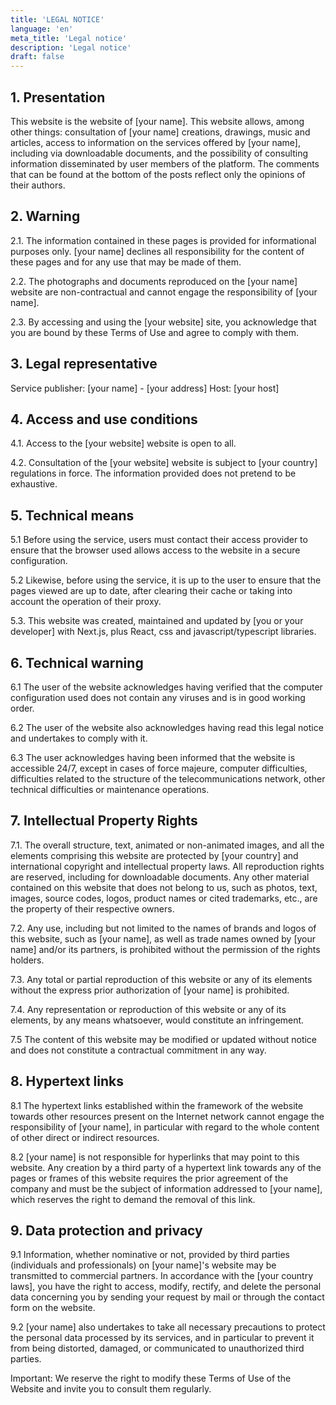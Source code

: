 ```yaml
---
title: 'LEGAL NOTICE'
language: 'en'
meta_title: 'Legal notice'
description: 'Legal notice'
draft: false
---
```


## 1. Presentation

This website is the website of [your name]. This website allows, among other things: consultation of [your name] creations, drawings, music and articles, access to information on the services offered by [your name], including via downloadable documents, and the possibility of consulting information disseminated by user members of the platform. The comments that can be found at the bottom of the posts reflect only the opinions of their authors.

## 2. Warning

2.1. The information contained in these pages is provided for informational purposes only. [your name] declines all responsibility for the content of these pages and for any use that may be made of them.

2.2. The photographs and documents reproduced on the [your name] website are non-contractual and cannot engage the responsibility of [your name].

2.3. By accessing and using the [your website] site, you acknowledge that you are bound by these Terms of Use and agree to comply with them.

## 3. Legal representative

Service publisher: [your name] - [your address] Host: [your host]

## 4. Access and use conditions

4.1. Access to the [your website] website is open to all.

4.2. Consultation of the [your website] website is subject to [your country] regulations in force. The information provided does not pretend to be exhaustive.

## 5. Technical means

5.1 Before using the service, users must contact their access provider to ensure that the browser used allows access to the website in a secure configuration.

5.2 Likewise, before using the service, it is up to the user to ensure that the pages viewed are up to date, after clearing their cache or taking into account the operation of their proxy.

5.3. This website was created, maintained and updated by [you or your developer] with Next.js, plus React, css and javascript/typescript libraries.

## 6. Technical warning

6.1 The user of the website acknowledges having verified that the computer configuration used does not contain any viruses and is in good working order.

6.2 The user of the website also acknowledges having read this legal notice and undertakes to comply with it.

6.3 The user acknowledges having been informed that the website is accessible 24/7, except in cases of force majeure, computer difficulties, difficulties related to the structure of the telecommunications network, other technical difficulties or maintenance operations.

## 7. Intellectual Property Rights

7.1. The overall structure, text, animated or non-animated images, and all the elements comprising this website are protected by [your country] and international copyright and intellectual property laws. All reproduction rights are reserved, including for downloadable documents. Any other material contained on this website that does not belong to us, such as photos, text, images, source codes, logos, product names or cited trademarks, etc., are the property of their respective owners.

7.2. Any use, including but not limited to the names of brands and logos of this website, such as [your name], as well as trade names owned by [your name] and/or its partners, is prohibited without the permission of the rights holders.

7.3. Any total or partial reproduction of this website or any of its elements without the express prior authorization of [your name] is prohibited.

7.4. Any representation or reproduction of this website or any of its elements, by any means whatsoever, would constitute an infringement.

7.5 The content of this website may be modified or updated without notice and does not constitute a contractual commitment in any way.

## 8. Hypertext links

8.1 The hypertext links established within the framework of the website towards other resources present on the Internet network cannot engage the responsibility of [your name], in particular with regard to the whole content of other direct or indirect resources.

8.2 [your name] is not responsible for hyperlinks that may point to this website. Any creation by a third party of a hypertext link towards any of the pages or frames of this website requires the prior agreement of the company and must be the subject of information addressed to [your name], which reserves the right to demand the removal of this link.

## 9. Data protection and privacy

9.1 Information, whether nominative or not, provided by third parties (individuals and professionals) on [your name]'s website may be transmitted to commercial partners. In accordance with the [your country laws], you have the right to access, modify, rectify, and delete the personal data concerning you by sending your request by mail or through the contact form on the website.

9.2 [your name] also undertakes to take all necessary precautions to protect the personal data processed by its services, and in particular to prevent it from being distorted, damaged, or communicated to unauthorized third parties.

Important: We reserve the right to modify these Terms of Use of the Website and invite you to consult them regularly.
